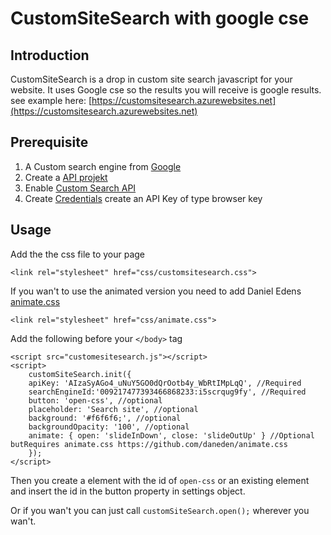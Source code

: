 CustomSiteSearch with google cse
==

Introduction
--
CustomSiteSearch is a drop in custom site search javascript for your website. It uses Google cse so the results you will receive is google results.
see example here: [https://customsitesearch.azurewebsites.net](https://customsitesearch.azurewebsites.net)

Prerequisite
--
1. A Custom search engine from [Google](https://cse.google.com/cse/) 
2. Create a [API projekt](https://console.developers.google.com/iam-admin/projects)
3. Enable [Custom Search API](https://console.developers.google.com/apis/api/customsearch/overview)
4. Create [Credentials](https://console.developers.google.com/apis/credentials) create an API Key of type browser key


Usage
--
Add the the css file to your page

    <link rel="stylesheet" href="css/customsitesearch.css">
If you wan't to use the animated version you need to add Daniel Edens [animate.css](https://github.com/daneden/animate.css/)
    
    <link rel="stylesheet" href="css/animate.css">


Add the following before your `</body>` tag

    <script src="customesitesearch.js"></script>
    <script>
        customSiteSearch.init({
        apiKey: 'AIzaSyAGo4_uNuY5GO0dQrOotb4y_WbRtIMpLqQ', //Required
        searchEngineId:'009217477393466868233:i5scrqug9fy', //Required
		button: 'open-css', //optional
		placeholder: 'Search site', //optional
		background: '#f6f6f6;', //optional
		backgroundOpacity: '100', //optional
		animate: { open: 'slideInDown', close: 'slideOutUp' } //Optional butRequires animate.css https://github.com/daneden/animate.css
        });
    </script>
        
Then you create a element with the id of `open-css` or an existing element and insert the id in the button property in settings object.

Or if you wan't you can just call `customSiteSearch.open();` wherever you wan't.
     


 